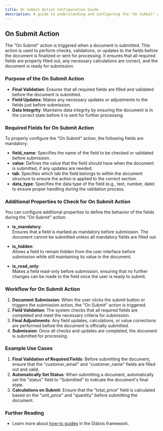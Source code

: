 ```yaml
---
title: On Submit Action Configuration Guide
description: A guide to understanding and configuring the "On Submit" action in the Configurator.
---
```


## On Submit Action

The "On Submit" action is triggered when a document is submitted. This action is used to perform checks, validations, or updates to the fields before the document is finalized or sent for processing. It ensures that all required fields are properly filled out, any necessary calculations are correct, and the document is ready for submission.

### Purpose of the On Submit Action

- **Final Validation**: Ensures that all required fields are filled and validated before the document is submitted.
- **Field Updates**: Makes any necessary updates or adjustments to the fields just before submission.
- **Data Integrity**: Maintains data integrity by ensuring the document is in the correct state before it is sent for further processing.

### Required Fields for On Submit Action

To properly configure the "On Submit" action, the following fields are mandatory:

- **field_name**: Specifies the name of the field to be checked or validated before submission.
- **value**: Defines the value that the field should have when the document is submitted, if any updates are needed.
- **tab**: Specifies which tab the field belongs to within the document structure to ensure the action is applied to the correct section.
- **data_type**: Specifies the data type of the field (e.g., text, number, date) to ensure proper handling during the validation process.

### Additional Properties to Check for On Submit Action

You can configure additional properties to define the behavior of the fields during the "On Submit" action:

- **is_mandatory**:  
  Ensures that a field is marked as mandatory before submission. The document cannot be submitted unless all mandatory fields are filled out.

- **is_hidden**:  
  Allows a field to remain hidden from the user interface before submission while still maintaining its value in the document.

- **is_read_only**:  
  Makes a field read-only before submission, ensuring that no further changes can be made to the field once the user is ready to submit.

### Workflow for On Submit Action

1. **Document Submission**: When the user clicks the submit button or triggers the submission action, the "On Submit" action is triggered.
2. **Field Validation**: The system checks that all required fields are completed and meet the necessary criteria for submission.
3. **Final Adjustments**: Any field updates, calculations, or value corrections are performed before the document is officially submitted.
4. **Submission**: Once all checks and updates are completed, the document is submitted for processing.

### Example Use Cases

1. **Final Validation of Required Fields**: Before submitting the document, ensure that the "customer_email" and "customer_name" fields are filled out and valid.
2. **Automatically Set Status**: When submitting a document, automatically set the "status" field to "Submitted" to indicate the document's final state.
3. **Calculations on Submit**: Ensure that the "total_price" field is calculated based on the "unit_price" and "quantity" before submitting the document.

### Further Reading

- Learn more about [how-to guides](https://diataxis.fr/how-to-guides/) in the Diátxis framework.
